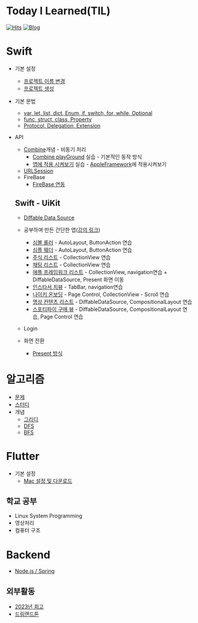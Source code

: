 # Today I Learned(TIL)
[![Hits](https://hits.seeyoufarm.com/api/count/incr/badge.svg?url=https%3A%2F%2Fgithub.com%2Falstjr7437%2FTIL&count_bg=%23499CF3&title_bg=%23000000&icon=adguard.svg&icon_color=%23FFFFFF&title=See&edge_flat=false)](https://hits.seeyoufarm.com)
[![Blog](https://img.shields.io/badge/Velog-velog.io/@alstjr7437-blue.svg)](https://velog.io/@alstjr7437)



# Swift

* 기본 설정
  * [프로젝트 이름 변경](https://velog.io/@alstjr7437/%ED%94%84%EB%A1%9C%EC%A0%9D%ED%8A%B8-%EC%9D%B4%EB%A6%84-%EB%B3%80%EA%B2%BD-iOS)
  * [프로젝트 생성](https://velog.io/@alstjr7437/iOS-%EC%B2%AB-%ED%94%84%EB%A1%9C%EC%A0%9D%ED%8A%B8-%EC%83%9D%EC%84%B1)

* 기본 문법
  * [var, let, list, dict, Enum, if, switch, for, while, Optional](./Swift/syntax/basic.md)
  * [func, struct, class, Property](./Swift/syntax/basic2.md)
  * [Protocol, Delegation, Extension](./Swift/syntax/basic3.md)

* API 
  * [Combine](./Swift/API/Combine/Combine.md)개념 - 비동기 처리
    * [Combine playGround](./Swift/API/Combine/실습/Combine실습.md) 실습 - 기본적인 동작 방식
    * [앱에 적용 시켜보기](./Swift/API/Combine/실습/Combinme실습2.md) 실습 - [AppleFramework](./Swift/Uikit/Study/AppleFramework/AppleFramework.md)에 적용시켜보기
  * [URLSession](./Swift/API/URLSession/URLSession.md)
  * FireBase
    * [FireBase 연동](./Swift/Uikit/Firebase/FireBase.md)
  

  ## Swift - UiKit
  * [Diffable Data Source](./Swift/Uikit/diffable_datasource/diffable_datasource.md)
  * 공부하며 만든 간단한 앱([강의 링크](https://fastcampus.co.kr/dev_online_iosbible))
    * [심볼 롤러](./Swift/Uikit/Study/SymbolRoller/SymbolRoller.md) - AutoLayout, ButtonAction 연습
    * [심플 웨더](./Swift/Uikit/Study/SimpleWeather/SimpleWeather.md) - AutoLayout, ButtonAction 연습
    * [주식 리스트](./Swift/Uikit/Study/StockRank/StockRank.md) - CollectionView 연습
    * [채팅 리스트](./Swift/Uikit/Study/ChatList/ChatList.md) - CollectionView 연습
    * [애플 프레임워크 리스트](./Swift/Uikit/Study/AppleFramework/AppleFramework.md) - CollectionView, navigation연습 + DiffableDataSource, Present 화면 이동
    * [인스타서 치뷰](./Swift/Uikit/Study/InstaSearchView/InstaSearchView.md) - TabBar, navigation연습
    * [나이키 온보딩](./Swift/Uikit/Study/NRCOnboarding/NRCOnboarding.md) - Page Control, CollectionView - Scroll 연습
    * [명상 컨텐츠 리스트](./Swift/Uikit/Study/HeadSpaceFocus/HeadSpaceFocus.md) - DiffableDataSource, CompositionalLayout 연습
    * [스포티파이 구매 뷰](./Swift/Uikit/Study/SpotifyPaywall/SpotifyPaywall.md) - DiffableDataSource, CompositionalLayout 연습, Page Control 연습



  * Login

  * 화면 전환
    * [Present 방식](./Swift/Uikit/Screen/ScreenTransPresent/ScreenTransPresent.md)


# 알고리즘
* [문제](https://github.com/alstjr7437/Algorithm)
* [스터디](https://github.com/AlgoLeadMe/AlgoLeadMe-6)
* 개념
  * [그리디](./Algorithm/그리디/Greedy.md)
  * [DFS](./Algorithm/DFS_BFS/DFS.md)
  * [BFS](./Algorithm/DFS_BFS/BFS.md)

# Flutter
* 기본 설정 
  * [Mac 설정 및 다운로드](https://velog.io/@alstjr7437/MacFlutter-download)
## 학교 공부
* Linux System Programming
* 영상처리
* 컴퓨터 구조

# Backend
  * [Node.js / Spring](https://velog.io/@alstjr7437/Node.jsVsSpring)


## 외부활동
* [2023년 회고](https://velog.io/@alstjr7437/%ED%9A%8C%EA%B3%A0-2023%EB%85%84-%ED%9A%8C%EA%B3%A0)
* [드림랜드톤](https://velog.io/@alstjr7437/DreamLandThon1)
